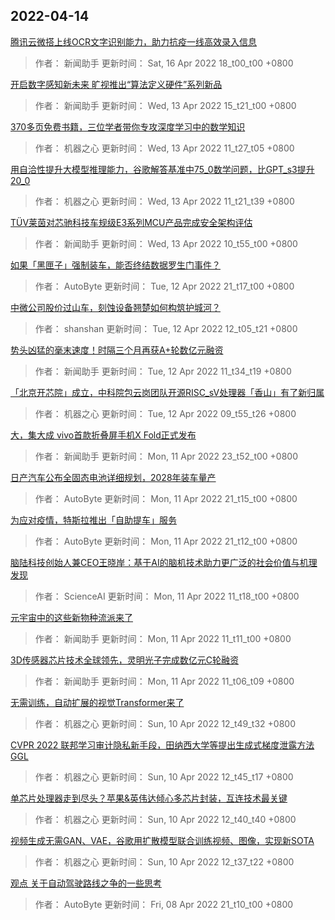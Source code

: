 
## 2022-04-14

 [腾讯云微搭上线OCR文字识别能力，助力抗疫一线高效录入信息](https://www.jiqizhixin.com/articles/2022-04-13-6)

> 作者： 新闻助手  更新时间： Sat, 16 Apr 2022 18_t00_t00 +0800

 [开启数字感知新未来 旷视推出“算法定义硬件”系列新品](https://www.jiqizhixin.com/articles/2022-04-13-5)

> 作者： 新闻助手  更新时间： Wed, 13 Apr 2022 15_t21_t00 +0800

 [370多页免费书籍，三位学者带你专攻深度学习中的数学知识](https://www.jiqizhixin.com/articles/2022-04-13-4)

> 作者： 机器之心  更新时间： Wed, 13 Apr 2022 11_t27_t05 +0800

 [用自洽性提升大模型推理能力，谷歌解答基准中75_0数学问题，比GPT_s3提升20_0](https://www.jiqizhixin.com/articles/2022-04-13-3)

> 作者： 机器之心  更新时间： Wed, 13 Apr 2022 11_t21_t39 +0800

 [TÜV莱茵对芯驰科技车规级E3系列MCU产品完成安全架构评估](https://www.jiqizhixin.com/articles/2022-04-13-2)

> 作者： 新闻助手  更新时间： Wed, 13 Apr 2022 10_t55_t00 +0800

 [如果「黑匣子」强制装车，能否终结数据罗生门事件？](https://www.jiqizhixin.com/articles/2022-04-12-5)

> 作者： AutoByte  更新时间： Tue, 12 Apr 2022 21_t17_t00 +0800

 [中微公司股价过山车，刻蚀设备翘楚如何构筑护城河？](https://www.jiqizhixin.com/articles/2022-04-12-4)

> 作者： shanshan  更新时间： Tue, 12 Apr 2022 12_t05_t21 +0800

 [势头凶猛的毫末速度！时隔三个月再获A+轮数亿元融资](https://www.jiqizhixin.com/articles/2022-04-12-3)

> 作者： 新闻助手  更新时间： Tue, 12 Apr 2022 11_t34_t19 +0800

 [「北京开芯院」成立，中科院包云岗团队开源RISC_sV处理器「香山」有了新归属](https://www.jiqizhixin.com/articles/2022-04-12)

> 作者： 机器之心  更新时间： Tue, 12 Apr 2022 09_t55_t26 +0800

 [大，集大成 vivo首款折叠屏手机X Fold正式发布](https://www.jiqizhixin.com/articles/2022-04-11-12)

> 作者： 新闻助手  更新时间： Mon, 11 Apr 2022 23_t52_t00 +0800

 [日产汽车公布全固态电池详细规划，2028年装车量产](https://www.jiqizhixin.com/articles/2022-04-11-14)

> 作者： AutoByte  更新时间： Mon, 11 Apr 2022 21_t15_t00 +0800

 [为应对疫情，特斯拉推出「自助提车」服务](https://www.jiqizhixin.com/articles/2022-04-11-13)

> 作者： AutoByte  更新时间： Mon, 11 Apr 2022 21_t12_t00 +0800

 [脑陆科技创始人兼CEO王晓岸：基于AI的脑机技术助力更广泛的社会价值与机理发现](https://www.jiqizhixin.com/articles/2022-04-11-3)

> 作者： ScienceAI  更新时间： Mon, 11 Apr 2022 11_t18_t00 +0800

 [元宇宙中的这些新物种流派来了](https://www.jiqizhixin.com/articles/2022-04-11-2)

> 作者： 新闻助手  更新时间： Mon, 11 Apr 2022 11_t11_t00 +0800

 [3D传感器芯片技术全球领先，灵明光子完成数亿元C轮融资](https://www.jiqizhixin.com/articles/2022-04-11)

> 作者： 新闻助手  更新时间： Mon, 11 Apr 2022 11_t06_t09 +0800

 [无需训练，自动扩展的视觉Transformer来了](https://www.jiqizhixin.com/articles/2022-04-10-4)

> 作者： 机器之心  更新时间： Sun, 10 Apr 2022 12_t49_t32 +0800

 [CVPR 2022   联邦学习审计隐私新手段，田纳西大学等提出生成式梯度泄露方法GGL](https://www.jiqizhixin.com/articles/2022-04-10-3)

> 作者： 机器之心  更新时间： Sun, 10 Apr 2022 12_t45_t17 +0800

 [单芯片处理器走到尽头？苹果&英伟达倾心多芯片封装，互连技术最关键](https://www.jiqizhixin.com/articles/2022-04-10-2)

> 作者： 机器之心  更新时间： Sun, 10 Apr 2022 12_t40_t40 +0800

 [视频生成无需GAN、VAE，谷歌用扩散模型联合训练视频、图像，实现新SOTA](https://www.jiqizhixin.com/articles/2022-04-10)

> 作者： 机器之心  更新时间： Sun, 10 Apr 2022 12_t37_t22 +0800

 [观点   关于自动驾驶路线之争的一些思考](https://www.jiqizhixin.com/articles/2022-04-08-8)

> 作者： AutoByte  更新时间： Fri, 08 Apr 2022 21_t10_t00 +0800
